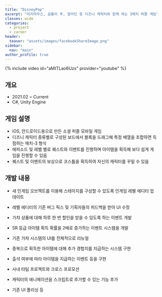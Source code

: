 ```yaml
---
title: "DisneyPop"
excerpt: "미키마우스, 곰돌이 푸, 알라딘 등 디즈니 캐릭터와 함께 하는 3매치 퍼즐 게임"
classes: wide
categories: 
  - project
  - career
header:
  teaser: "assets/images/facebookShareImage.png"
sidebar:
  nav: "main"
author_profile: true
---
```


{% include video id="aMtTLao6Uzs" provider="youtube" %}

## 개요
* 2021.02 ~ Current
* C#, Unity Engine

## 게임 설명
* iOS, 안드로이드용으로 만든 소셜 퍼즐 모바일 게임
* 디즈니 캐릭터 종류별로 구성된 보드에서 블록을 드래그해 특정 배열을 조합하면 득점하는 매치-3 형식
* 에피소드 및 레벨 별로 퀘스트와 이벤트를 진행하며 아이템을 획득해 보다 쉽게 게임을 진행할 수 있음
* 퀘스트 및 이벤트의 보상으로 코스튬을 획득하여 자신의 캐릭터를 꾸밀 수 있음

## 개발 내용
* 새 인게임 오브젝트를 이용해 스테이지를 구성할 수 있도록 인게임 레벨 에디터 업데이트 
* 레벨 에디터의 기존 버그 픽스 및 기획자들의 피드백을 받아 UI 수정

* 가챠 상품에 대해 하루 한 번 할인을 받을 수 있도록 하는 이벤트 개발
* SR 등급 아이템 획득 확률을 2배로 증가하는 이벤트 시스템을 개발

* 기존 가챠 시스템의 UI를 전체적으로 리뉴얼
* 중복으로 획득한 아이템에 대해 추가 경험치를 지급하는 시스템 구현
* 출석 여부에 따라 아이템을 지급하는 이벤트 등을 구현

* 사내 타팀 프로젝트와 크로스 프로모션
* 캐릭터의 애니메이션을 스크립트로 추가할 수 있는 기능 추가
* 기존 UI 폴리싱 등

